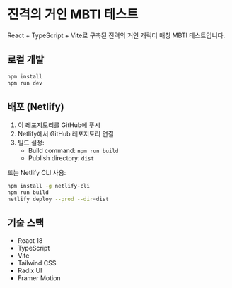 # 진격의 거인 MBTI 테스트

React + TypeScript + Vite로 구축된 진격의 거인 캐릭터 매칭 MBTI 테스트입니다.

## 로컬 개발

```bash
npm install
npm run dev
```

## 배포 (Netlify)

1. 이 레포지토리를 GitHub에 푸시
2. Netlify에서 GitHub 레포지토리 연결
3. 빌드 설정:
   - Build command: `npm run build`
   - Publish directory: `dist`

또는 Netlify CLI 사용:
```bash
npm install -g netlify-cli
npm run build
netlify deploy --prod --dir=dist
```

## 기술 스택

- React 18
- TypeScript
- Vite
- Tailwind CSS
- Radix UI
- Framer Motion